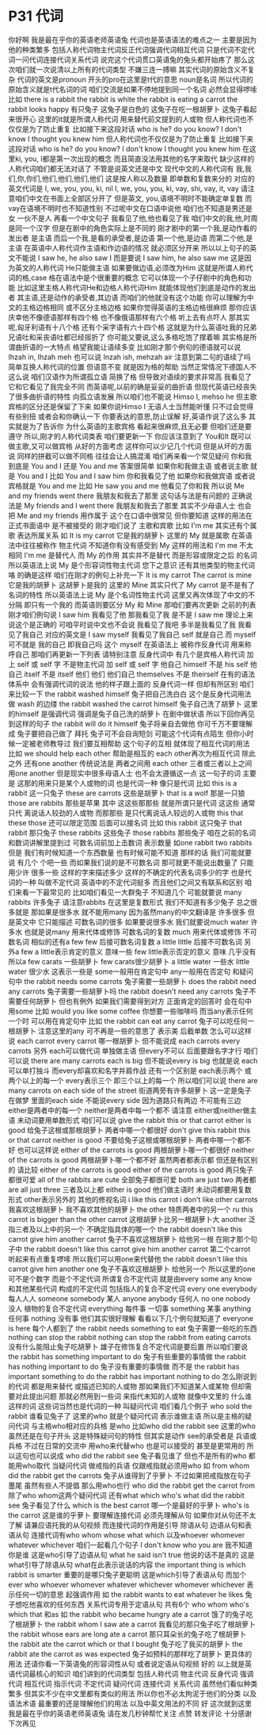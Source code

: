 # P31 代词


你好啊 我是最在乎你的英语老师英语兔 代词也是英语语法的难点之一 主要是因为他的种类繁多 包括人称代词物主代词反正代词强调代词相互代词 只是代词不定代词一问代词连接代词关系代词 说完这个代词贯口英语兔的兔头都开始疼了 那么这次咱们就一次说清以上所有的代词类型 不嫌三连一搏嘛 其实代词的原始含义不复杂 代词的英文是pronoun 开头的pro在这里是t代的意思 noun是名词 所以代词的原始含义就是t代名词的词 咱们交流是如果不停地提到同一个名词 必然会显得啰嗦 比如 there is a rabbit the rabbit is white the rabbit is eating a carrot the rabbit looks happy 有只兔子 这兔子是白色的 这兔子在吃一根胡萝卜 这兔子看起来很开心 这里的it就是所谓人称代词 用来替代前文提到的人或物 但人称代词也不仅仅是为了防止重复 比如接下来这段对话 who is he? do you know? I don't know I thought you knew him 但人称代词也不仅仅是为了防止重复 比如接下来这段对话 who is he? do you know? I don't know I thought you knew him 在这里ki, you, I都是第一次出现的概念 而且简直没法用其他的名字来取代 缺少这样的人称代词咱们都无法对话了 不管是说英文还是中文 现代中文的人称代词有 我,我们,你,你们,他们,他们,他们,他们 这是按人称以及数量 即单数和复数来分的 对应的英文代词是 I, we, you, you, ki, nil I, we, you, you, ki, vay, shi, vay, it, vay 请注意咱们中文在书面上全部区分开了 但是英文, you,语境不明时不能确定单复数 而vay在语境不明时也不知道性别 不过呢中文在口语中说他 咱们也不知道是男还是女 一伙不是人 再看一个中文句子 我看见了他,他也看见了我 咱们中文的我,他,时周是同一个汉字 但是在剧中的角色实际上是不同的 刚才剧中的第一个我,是动作看的发出者 是主语 而后一个我,是看的承受者,是边语 第一个他,是边语 而第二个他,是主语 在英语中人称代词作主语和作边语的情况 就必须区分开来 所以以上句子的英文不能说 I saw he, he also saw I 而是要说 I saw him, he also saw me 这是因为英文的人称代词 He只能做主语 如果要做边语,必须改为Him 这就是所谓人称代词的格,case 格在语法中是个很重要的概念 它可以体现一个子仔剧中的角色和功能 比如这里主格人称代词He和边格人称代词Him 就能体现他们到底是动作的发出者 其主语,还是动作的承受者,其边语 而咱们的他就没有这个功能 你可以理解为中文的主格边格相同 或不区分主格边格 如果你觉得英语的主格边格很麻烦 那你应该庆幸他不像德语那样有四个格 也不像俄语那样有六个格 听上去有点吓人 那其实呢,匈牙利语有十八个格 还有个采字语有六十四个格 这就是为什么英语吐我的兄弟 兄语吐和采丧语吐都已经摇折了 你可能又要说,这么多格吃饱了撑着嘛 其实格是所谓曲折语的一大特点 格望我能让语续多变 比如刚才那个例句的德语就可以说 Ihzah in, Ihzah meh 也可以说 Inzah ish, mehzah air 注意到第二句的语续了吗 简单互换人称代词的位置 但语意不变 就是因为格的帮助 当然正常情况下德国人不这么说 咱们汉语作为所谓孤立语 简换了格 但导致对语续的要求非常高 我看见了它和它看见了我完全不同 而英语呢,以前的确是妥妥的曲折语 但现代英语已经丧失了很多曲折语的特性 向孤立语发展 所以咱们也不能说 Himso I, mehso he 但主歌宾格的区分还是保留了下来 如果你说Himso I 无语人士当然能听懂 只不过会觉得有些别扭 或者会和你确认一下 你要表达的意思,防止误解 好,英语作说了这么多 其实就是为了告诉你 为什么英语的主歌宾格 看起来很麻烦,且无必要 但咱们还是要遵守 所以,刚才的人称代词类表 咱们要更新一下 你应该注意到了 You和It 既可以做主歌,又可以做宾格 从好的方面考虑 这样你可以少记几个代词 但是从坏的方面说 同样的拼截可以做不同格 往往会让人搞混淆 咱们再来看一个常见疑问 你和我到底是 You and I 还是 You and me 答案很简单 如果你和我做主语 或者说主歌 就是 You and I 比如 You and I saw him 你和我看见了他 如果你和我做宾语 或者说宾格就是 You and me 比如 He saw you and me 他看见了你和我 所以说 Me and my friends went there 我朋友和我去了那里 这句话与法是有问题的 正确说法是 My friends and I went there 我朋友和我去了那里 其实不少母语人士 也会把 Me and my friends 用作属于 这个在口语中很常见 但你要知道 这样的用法在正式书面语中 是不被接受的 刚才咱们说了 主歌和宾歌 比如 I'm me 其实还有个属歌 表达所属关系 如 It is my carrot 它是我的胡萝卜 这里的 My 就是属歌 在英语法中往往被称作 物主代词 不知道你有没有感受到 My 这样的用法和 I'm me 不太相同 I'm me 是替代人 而 My 的作用 其实并不是替代 而是形容或限定之后 的名词 所以英语法上说 My 是个形容词性物主代词 您下之意识 还有其他类型的物主代词咯 的确是这样 咱们在刚才的例句上补充一下 It is my carrot The carrot is mine 它是我的胡萝卜 这胡萝卜是我的 这里的 Mine 其实只代了 My carrot 是不是有了名词的特性 所以英语法上说 My 是个名词性物主代词 这里又再次体现了中文的不分隔 即只有一个我的 而英语则要区分 My 和 Mine 那咱们要再次更新 之前的列表 刚才咱们例句说 I saw him 我看见了他 那我看见了我 是不是 I saw me 理论上来说这个是正确的 可咱平时说中文也不会说 我看见了我吧 多半是我看见了我 我看见了我自己 对应的英文是 I saw myself 我看见了我自己 self 就是自己 而 myself 可不就是 我的自己 即我自己吗 这个 myself 在英语法上 被称作反身代词 用来称呼自己 那咱们再更新一下列表 请特别注意 反身代词中 有几个是宾格人称代词 加上 self 或 self 字 不是物主代词 加 self 或 self 字 他自己 himself 不是 his self 他自己 itself 不是 itself 他们 他们 他们自己 themselves 不是 theirself 在有的语法体系中 会有强调代词的说法 他的样子跟上面的 反身代词一样 但却有所区别 咱们来比较一下 the rabbit washed himself 兔子把自己洗白白 这个是反身代词用法 做 wash 的边缕 the rabbit washed the carrot himself 兔子自己洗了胡萝卜 这里的himself 是强调代词 强调是兔子自己洗的胡萝卜 在剧中做状语 所以下回你再见到这样的句子 the rabbit will do it himself 兔子将亲自去做他 你可千万不要理解成 兔子要把自己做了 拜托 兔子可不会自询短剑 可能这个代词有点陌生 但你小时候一定被老师教导过 我们要互相帮助 这个句子的互相 就体现了相互代词的用法 比如 we should help each other 帮助是相互的 each other再次为相互代词 除此之外 还有one another 传统说法是 两者之间用 each other 三者或三者以上之间 用one another 但是现实中很多母语人士 也不会太遵循这一点 这一句子的词 主要是 这那的用来只是某个人或物的词 也是代词一种 像只是代词 比如 this is a rabbit 这一只兔子 these are carrots 这些是胡萝卜 that is a wolf 那是一只狼 those are rabbits 那些是苹果 其中 这这些那那些 就是所谓只是代词 这这些 通常只代 离说话人较劲的人或物 而那那些 是只代离说话人较远的人或物 this that these those 还可以限定范围 后面可以接名词 比如 this rabbit 这只兔子 that rabbit 那只兔子 these rabbits 这些兔子 those rabbits 那些兔子 咱在之前的名词和数词讲解里提到过 可数名词前加上击数词 表示数量 如one rabbit two rabbits 但是 我们有时候知道一个东西数量 也有时候可能不知道 那样的话 我们可能就要说 有几个 个吧一些 而如果我们说的是不可数名词 那可就更不能说出数量了 只能用少许 很多一些 这样的字来描述多少 这样的不确定的代表名词多少的字 也是代词的一种 叫做不定代词 英语中的不定代词挺多 而且他们之间又有联系和区别 咱们来看一下最常见的 比如咱们看见一大群兔子 不知道几个 可能就要说 many rabbits 许多兔子 请注意rabbits 在这里是复数形式 我们不知道有多少兔子 总之很多就是 那如果是很多水 就不能用many 因为虽然many的中文翻译是 许多很多 但是英文中 它只能描述 可数名词的很多 如果要说很多水 我们就要说much water 许多水 也就是说many 用来代体或修饰 可数名词的复数 much 用来代体或修饰 不可数名词 相似的还有a few few 后接可数名词复数 a little little 后接不可数名词 另外a few a little表示肯定的意义 意味一些 few little表示否定的意义 意味 几乎没有 所以a few carats 一些胡萝卜 few carats很少胡萝卜 a little water 一些水 little water 很少水 这表示一些是 some一般用在肯定句中 any一般用在否定句 和疑问句中 the rabbit needs some carrots 兔子需要一些胡萝卜 does the rabbit need any carrots 兔子需要一些胡萝卜吗 the rabbit doesn't need any carrots 兔子不需要任何胡萝卜 但也有例外 如果我们需要得到对方 正面肯定的回答时 会在句中用some 比如 would you like some coffee 你想要一些咖啡吗 而当any表示任何一个时 可以用在肯定句中 比如 the rabbit can eat any carrot 兔子可以吃任何一根胡萝卜 注意这里的any 可不再是一些的意思了 表示美 后截单数 怎么可以这样说 each carrot every carrot 哪一根胡萝卜 但不能说成 each carrots every carrots 另外 each可以做代词 单独做主语 但every不可以 后面要跟名字才行 咱们可以说 there are many carrots each is big 但不能说every is big 也就是说 each可以单打独斗 而every却喜欢和名字并肩作战 还有一个区别是 each表示两个 或两个以上的每一个 every表示三个 即三个以上的每一个 所以咱们可以说 there are many carrots on each side of the street 街道两旁有许多胡萝卜 这一定是兔子在做梦 里面的each side 不能说every side 因为道路只有两边 不可能有三边 either是两者中的每一个 neither是两者中每一个都不 请注意 either或neither做主语 未动词要用单数形式 咱们可以说 give the rabbit this or that carrot either is good 给兔子这根或那根胡萝卜 两者中哪一个都很好 don't give this rabbit this or that carrot neither is good 不要给兔子这根或哪根胡萝卜 两者中哪一个都不好 也可以这样说 either of the carrots is good 两根胡萝卜哪一个都很好 neither of the carrots is good 两根胡萝卜哪一个都不好 虽然两者都表示都 但还是有区别的 请比较 either of the carrots is good either of the carrots is good 两只兔子都很可爱 all of the rabbits are cute 全部兔子都很可爱 both are just two 两者都 are all just three 三者及以上都 either is good 他们做主语时 未动词都要用复数形式 other表示另外的 其他的修视名词 i like this carrot i don't like other carrots 我喜欢这根胡萝卜 我不喜欢其他的胡萝卜 the other 特质两者中的另一个 ru this carrot is bigger than the other carrot 这根胡萝卜比另一根胡萝卜大 another 泛指三者及以上中的另一个 不确定指具体的哪一个 the rabbit doesn't like this carrot give him another carrot 兔子不喜欢这根胡萝卜 给他另一根 在刚才那个句子中 the rabbit doesn't like this carrot give him another carrot 第二个carrot 听起来有点重复啰嗦 所以我们可以用one来代替他 the rabbit doesn't like this carrot give him another one 兔子不喜欢这根胡萝卜 给他另一个 所以这里的one 可不是个数字 而是个不定代词 所谓复合不定代词 就是由every some any know 和其他某些代词 构成的不定代词 包括指人的复合不定代词 every one everybody 每人人人 someone somebody 某人 anyone anybody 任何人 no one nobody 没人 植物的复合不定代词 everything 每件事 一切事 something 某事 anything 任何事 nothing 没有事 他们其实很好理解 看看以下几个例句就知道了 everyone is here 每个人都到了 the rabbit needs something to eat 兔子需要一些吃的东西 nothing can stop the rabbit nothing can stop the rabbit from eating carrots 没有什么能阻止兔子吃胡萝卜 雄子在修饰复合不定代词是要后置 所以咱们要说 the rabbit has something important to do 兔子有些重要的事情做 the rabbit has nothing important to do 兔子没有重要的事情做 而不是 the rabbit has important something to do the rabbit has important nothing to do 怎么刚说到的代词 都是用来替代 或描述已知的人或物 那如果我们不知道某人或某物 但却需要对此提出问题 那就必然用到一些词 来指代未知的人或物 就像中文里的 什么谁这样的词 这些词当然也是代词的一种 叫疑问代词 咱们看几个例子 who sold the rabbit 谁看见兔子了 这里的who 就是个疑问代词 表示谁做主语 所以是主格的疑问代词 与主格who相对应的兵格 是who 比如who did the rabbit see 这里的who 虽然还是在句子开头 这是特殊疑问句的特性 但其实是动作 see的承受者是 兵语或兵格 不过在日常的交流中 用who来代替who 也是可以接受的 甚至是更常用的 所以这句也可以说成 who did the rabbit see 兔子看见谁了 但也不是所有的who 都能用who取代 当疑问代词 做戒指的兵语 仅跟戒指就必须用who 如 from whom did the rabbit get the carrots 兔子从谁得到了乎萝卜 不过如果把戒指放在句子墨尾 虽然有些人不提倡 那么用who也行 who did the rabbit get the carrot from 除了who whom这两个疑问代词 还有what which who's what did the rabbit see 兔子看见了什么 which is the best carrot 哪一个是最好的乎萝卜 who's is the carrot 这是谁的乎萝卜 要理解连接代词 必须先理解从句 如果你对从句还不太了解 请兼应语托我的从句视频 而连接代词的作用是引导 除语从句 边语从句和表语从句 连接代词有who whom whose what which 以及whoever whomever whatever whichever 咱们一起看几个句子 I don't know who you are 我不知道你是谁 这是who引导了边语从句 what he said isn't true 他说的话不是真的 这是what引导了除语从句 what在此表示说话的内容 the important thing is which rabbit is smarter 重要的是哪只兔子更聪明 这是which引导了表语从句 而加个ever who whoever whomever whatever whichever whomever whichever 表示任何一切的意思 起强调作用 如 the rabbit wants to eat whatever he likes 兔子想吃他喜欢的任何东西 关系代词专用于定语从句 共有6个 who whom who's which that 和as 如 the rabbit who became hungry ate a carrot 饿了的兔子吃了根胡萝卜 the rabbit whom I saw ate a carrot 我看见的那只兔子吃了根胡萝卜 the rabbit whose ears are long ate a carrot 那只耳朵长的兔子吃了根胡萝卜 the rabbit ate the carrot which or that I bought 兔子吃了我买的胡萝卜 the rabbit ate the carrot as was expected 兔子如预料的那样吃了胡萝卜 更具体的用法 还请你看一下英语兔的形容词性从句 或者说定语从句视频 好的 以上就是英语代词最核心的知识 咱们讲到的代词类型 包括人称代词 物主代词 反身代词 强调代词 相互代词 指示代词 不定代词 疑问代词 连接代词 关系代词 虽然他们看似种类繁多 但其实不少在中文里都有类似的用法 所以你也不必太拘泥于他们的分类 以及语法术语 最重要的还是理解他们的用法 以及中英文用法的不同 好 这次就到这里 我是最在乎你的英语老师英语兔 请在发几秒钟帮忙关注 点赞 转发评论 十分感谢 下次再见

